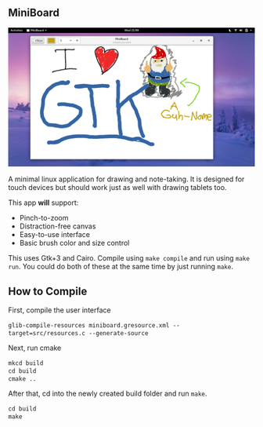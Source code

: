 MiniBoard
---

![Screenshot](screenshot.png)

A minimal linux application for drawing and note-taking. It is designed for touch devices but should work just as well with drawing tablets too.

This app **will** support:

- Pinch-to-zoom
- Distraction-free canvas
- Easy-to-use interface
- Basic brush color and size control

This uses Gtk+3 and Cairo. Compile using `make compile` and run using `make run`. You could do both of these at the same time by just running `make`.

## How to Compile

First, compile the user interface

```
glib-compile-resources miniboard.gresource.xml --target=src/resources.c --generate-source
```

Next, run cmake

```
mkcd build
cd build
cmake ..
```

After that, cd into the newly created build folder and run `make`.

```
cd build
make
```

